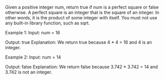 Given a positive integer num, return true if num is a perfect square or false otherwise.
A perfect square is an integer that is the square of an integer. In other words, it is the product of some integer with itself.
You must not use any built-in library function, such as sqrt.

Example 1:
Input: num = 16

Output: true
Explanation: We return true because 4 * 4 = 16 and 4 is an integer.

Example 2:
Input: num = 14

Output: false
Explanation: We return false because 3.742 * 3.742 = 14 and 3.742 is not an integer.
